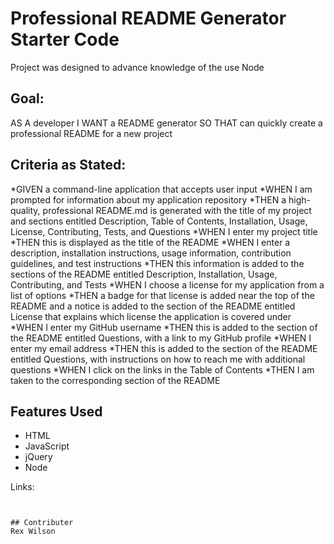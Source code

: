 # Professional README Generator Starter Code

Project was designed to advance knowledge of the use Node

## Goal:

AS A developer
I WANT a README generator
SO THAT can quickly create a professional README for a new project

## Criteria as Stated:

*GIVEN a command-line application that accepts user input
*WHEN I am prompted for information about my application repository
*THEN a high-quality, professional README.md is generated with the title of my project and sections entitled Description, Table of Contents, Installation, Usage, License, Contributing, Tests, and Questions
*WHEN I enter my project title
*THEN this is displayed as the title of the README
*WHEN I enter a description, installation instructions, usage information, contribution guidelines, and test instructions
*THEN this information is added to the sections of the README entitled Description, Installation, Usage, Contributing, and Tests
*WHEN I choose a license for my application from a list of options
*THEN a badge for that license is added near the top of the README and a notice is added to the section of the README entitled License that explains which license the application is covered under
*WHEN I enter my GitHub username
*THEN this is added to the section of the README entitled Questions, with a link to my GitHub profile
*WHEN I enter my email address
*THEN this is added to the section of the README entitled Questions, with instructions on how to reach me with additional questions
*WHEN I click on the links in the Table of Contents
*THEN I am taken to the corresponding section of the README

## Features Used

* HTML
* JavaScript
* jQuery
* Node

Links: 
```


## Contributer
Rex Wilson
